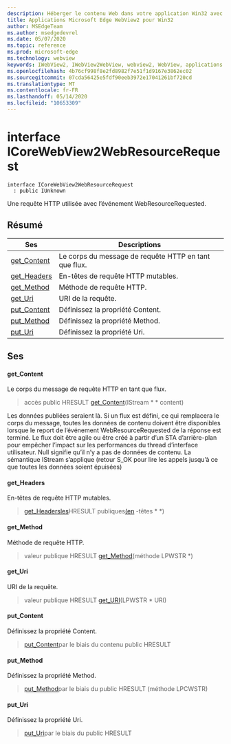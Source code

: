 ```yaml
---
description: Héberger le contenu Web dans votre application Win32 avec le contrôle Microsoft Edge WebView2
title: Applications Microsoft Edge WebView2 pour Win32
author: MSEdgeTeam
ms.author: msedgedevrel
ms.date: 05/07/2020
ms.topic: reference
ms.prod: microsoft-edge
ms.technology: webview
keywords: IWebView2, IWebView2WebView, webview2, WebView, applications Win32, Win32, Edge, ICoreWebView2, ICoreWebView2Controller, contrôle de navigateur, html Edge
ms.openlocfilehash: 4b76cf998f8e2fd8982f7e51f1d9167e3862ec02
ms.sourcegitcommit: 07cda56425e5fdf90eeb3972e17041261bf720cd
ms.translationtype: MT
ms.contentlocale: fr-FR
ms.lasthandoff: 05/14/2020
ms.locfileid: "10653309"
---
```

# interface ICoreWebView2WebResourceRequest 

```
interface ICoreWebView2WebResourceRequest
  : public IUnknown
```

Une requête HTTP utilisée avec l’événement WebResourceRequested.

## Résumé

 Ses                        | Descriptions
--------------------------------|---------------------------------------------
[get_Content](#get_content) | Le corps du message de requête HTTP en tant que flux.
[get_Headers](#get_headers) | En-têtes de requête HTTP mutables.
[get_Method](#get_method) | Méthode de requête HTTP.
[get_Uri](#get_uri) | URI de la requête.
[put_Content](#put_content) | Définissez la propriété Content.
[put_Method](#put_method) | Définissez la propriété Method.
[put_Uri](#put_uri) | Définissez la propriété Uri.

## Ses

#### get_Content 

Le corps du message de requête HTTP en tant que flux.

> accès public HRESULT [get_Content](#get_content)(IStream * * content)

Les données publiées seraient là. Si un flux est défini, ce qui remplacera le corps du message, toutes les données de contenu doivent être disponibles lorsque le report de l’événement WebResourceRequested de la réponse est terminé. Le flux doit être agile ou être créé à partir d’un STA d’arrière-plan pour empêcher l’impact sur les performances du thread d’interface utilisateur. Null signifie qu’il n’y a pas de données de contenu. La sémantique IStream s’applique (retour S_OK pour lire les appels jusqu’à ce que toutes les données soient épuisées)

#### get_Headers 

En-têtes de requête HTTP mutables.

> [get_Headersles](#get_headers)HRESULT publiques[(en](icorewebview2httprequestheaders.md) -têtes * *)

#### get_Method 

Méthode de requête HTTP.

> valeur publique HRESULT [get_Method](#get_method)(méthode LPWSTR *)

#### get_Uri 

URI de la requête.

> valeur publique HRESULT [get_URI](#get_uri)(LPWSTR * URI)

#### put_Content 

Définissez la propriété Content.

> [put_Content](#put_content)par le biais du contenu public HRESULT

#### put_Method 

Définissez la propriété Method.

> [put_Method](#put_method)par le biais du public HRESULT (méthode LPCWSTR)

#### put_Uri 

Définissez la propriété Uri.

> [put_Uri](#put_uri)par le biais du public HRESULT

